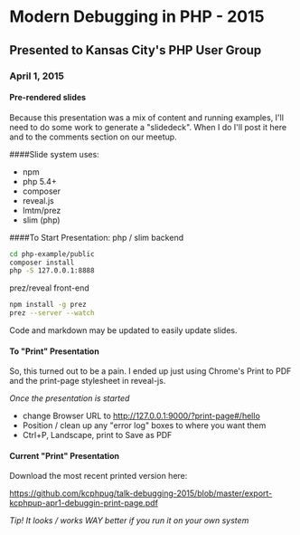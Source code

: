 # Modern Debugging in PHP - 2015
## Presented to Kansas City's PHP User Group
### April 1, 2015

#### Pre-rendered slides
Because this presentation was a mix of content and running examples, I'll need to do some
work to generate a "slidedeck".  When I do I'll post it here and to the comments section on our meetup.

####Slide system uses:
* npm
* php 5.4+
* composer
* reveal.js
* lmtm/prez
* slim (php)

####To Start Presentation:
php / slim backend
````bash
cd php-example/public
composer install
php -S 127.0.0.1:8888
````

prez/reveal front-end
````bash
npm install -g prez
prez --server --watch
````
Code and markdown may be updated to easily update slides.

#### To "Print" Presentation
So, this turned out to be a pain. I ended up just using Chrome's Print to PDF and the print-page stylesheet in reveal-js.

*Once the presentation is started*
* change Browser URL to http://127.0.0.1:9000/?print-page#/hello
* Position / clean up any "error log" boxes to where you want them
* Ctrl+P, Landscape, print to Save as PDF

#### Current "Print" Presentation
Download the most recent printed version here:

https://github.com/kcphpug/talk-debugging-2015/blob/master/export-kcphpup-apr1-debuggin-print-page.pdf

*Tip!  It looks / works WAY better if you run it on your own system*
